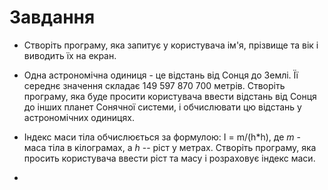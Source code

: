 # Завдання

* Створіть програму, яка запитує у користувача ім'я, прізвище та вік і виводить їх на екран.
* Одна астрономічна одиниця - це відстань від Сонця до Землі. Її середнє значення складає 149 597 870 700 метрів. Створіть програму, яка буде просити користувача ввести відстань від Сонця до інших планет Сонячної системи, і обчислювати цю відстань у астрономічних одиницях.

* Індекс маси тіла обчислюється за формулою: Ι = m/(h*h), де _m_ - маса тіла в кілограмах, а _h_ -- ріст у метрах. Створіть програму, яка просить користувача ввести ріст та масу і розраховує індекс маси.
* 

